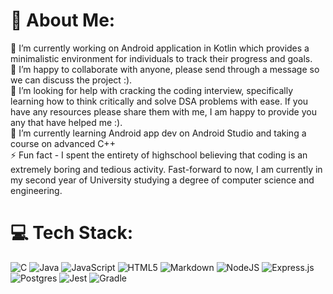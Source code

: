 # 💫 About Me:
🔭 I’m currently working on Android application in Kotlin which provides a minimalistic environment for individuals to track their progress and goals.<br>👯 I’m happy to collaborate with anyone, please send through a message so we can discuss the project :).<br>🤝 I’m looking for help with cracking the coding interview, specifically learning how to think critically and solve DSA problems with ease. If you have any resources please share them with me, I am happy to provide you any that have helped me :).<br>🌱 I’m currently learning Android app dev on Android Studio and taking a course on advanced C++<br>⚡ Fun fact - I spent the entirety of highschool believing that coding is an extremely boring and tedious activity. Fast-forward to now, I am currently in my second year of University studying a degree of computer science and engineering. 


# 💻 Tech Stack:
![C](https://img.shields.io/badge/c-%2300599C.svg?style=for-the-badge&logo=c&logoColor=white) ![Java](https://img.shields.io/badge/java-%23ED8B00.svg?style=for-the-badge&logo=openjdk&logoColor=white) ![JavaScript](https://img.shields.io/badge/javascript-%23323330.svg?style=for-the-badge&logo=javascript&logoColor=%23F7DF1E) ![HTML5](https://img.shields.io/badge/html5-%23E34F26.svg?style=for-the-badge&logo=html5&logoColor=white) ![Markdown](https://img.shields.io/badge/markdown-%23000000.svg?style=for-the-badge&logo=markdown&logoColor=white) ![NodeJS](https://img.shields.io/badge/node.js-6DA55F?style=for-the-badge&logo=node.js&logoColor=white) ![Express.js](https://img.shields.io/badge/express.js-%23404d59.svg?style=for-the-badge&logo=express&logoColor=%2361DAFB) ![Postgres](https://img.shields.io/badge/postgres-%23316192.svg?style=for-the-badge&logo=postgresql&logoColor=white) ![Jest](https://img.shields.io/badge/-jest-%23C21325?style=for-the-badge&logo=jest&logoColor=white) ![Gradle](https://img.shields.io/badge/Gradle-02303A.svg?style=for-the-badge&logo=Gradle&logoColor=white)

<!-- Proudly created with GPRM ( https://gprm.itsvg.in ) -->
